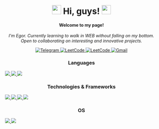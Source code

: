 <h1 align=center><img src='https://github-production-user-asset-6210df.s3.amazonaws.com/24524555/238178097-766d336d-b87d-44ba-807c-c51de2bc6b4d.gif' style="width: 30px"> Hi, guys! <img src='https://github-production-user-asset-6210df.s3.amazonaws.com/24524555/238178097-766d336d-b87d-44ba-807c-c51de2bc6b4d.gif' style="width: 30px"></h1>
<h4 align=center>Welcome to my page!</h4>

<p align=center>
  <i align=center>
    I'm Egor.  
    Currently learning to walk in WEB without falling on my bottom.  
    Open to collaborating on interesting and innovative projects.  
  </i>
</p>
<p align=center>
  <a href="https://t.me/alposomn" rel="nofollow">
    <img src="https://camo.githubusercontent.com/0c0e22d1588f6edfb75fe219fa955e29966f3190a9d9e10cacdcaeb30e641334/68747470733a2f2f73756e392d37302e757365726170692e636f6d2f696d70672f385f6c6d6b4b3431382d484742462d355371584a6a49736168706550436f46456c4d434759672f52622d6537596d357943632e6a70673f73697a653d3735783230267175616c6974793d3936267369676e3d316338323930393365613035313632313531373062336432306635646238366326747970653d616c62756d" alt="Telegram" data-canonical-src="https://img.shields.io/badge/Telegram-blue?style=flat-square&amp;logo=telegram" style="max-width: 100%;">
  </a>

  <a href="https://linkedin.com/in/alposomn" rel="nofollow">
    <img src="https://camo.githubusercontent.com/8fdc1cc04c29ee0548aa86f0c3d3ca9b4e1736b51e60dbf94baf4f8aa37f411a/68747470733a2f2f696d672e736869656c64732e696f2f62616467652f4c696e6b6564496e2d626c75653f7374796c653d666c61742d737175617265266c6f676f3d6c696e6b6564696e" alt="LeetCode" data-canonical-src="https://img.shields.io/badge/LinkedIn-blue?style=flat-square&logo=linkedin" style="max-width: 100%;">
  </a>
  
  <a href="https://leetcode.com/alposomn" rel="nofollow">
    <img src="https://camo.githubusercontent.com/727211edcb910fd8430af1c0bfdb79b1236fa62ed70b90372a6c456a312d88a9/68747470733a2f2f696d672e736869656c64732e696f2f62616467652f4c656574436f64652d626c75653f7374796c653d666c61742d737175617265266c6f676f3d4c656574436f6465" alt="LeetCode" data-canonical-src="https://img.shields.io/badge/LeetCode-blue?style=flat-square&amp;logo=LeetCode" style="max-width: 100%;">
  </a>

  <a href="mailto:brovtsinegor@gmail.com" rel="nofollow">
    <img src="https://camo.githubusercontent.com/e4f2d3714645c6770c96d11ec905c9e2352f1072f05938ac3e98457f9c7c0c06/68747470733a2f2f73756e392d32372e757365726170692e636f6d2f696d70672f4b656466575963523655417848657131466c396a4846685064352d686b5641317654777655772f7651494b31674d617951732e6a70673f73697a653d3735783230267175616c6974793d3936267369676e3d336538313162646533303764393035373161313662393065313965623037373226747970653d616c62756d" alt="Gmail" data-canonical-src="https://img.shields.io/badge/Gmail-blue?style=flat-square&amp;logo=Gmail" style="max-width: 100%;">
  </a>
</p>

<h3 align=center>Languages</h3>
<a href="https://github.com/666romeo">
  <img  src="https://camo.githubusercontent.com/ed23111ad729f4e91d14ca6bbf43c2ec38c5d5d363531098e31413496b5ec38c/68747470733a2f2f696d672e736869656c64732e696f2f62616467652f707974686f6e2d626c61636b3f7374796c653d666f722d7468652d6261646765266c6f676f3d707974686f6e" style="max-width: 100%;">
</a>
<a href="https://github.com/666romeo">
  <img  src="https://camo.githubusercontent.com/3c9bdccd2700a71a24bbd669cb72e7523e8d9bfd8c66329af0610fc34217981f/68747470733a2f2f696d672e736869656c64732e696f2f62616467652f6a6176617363726970742d626c61636b3f7374796c653d666f722d7468652d6261646765266c6f676f3d6a617661736372697074" style="max-width: 100%;">
</a>
<a href="https://github.com/666romeo">
  <img  src="https://camo.githubusercontent.com/d6616f90e4662ff4bb665d6c2544f27e93c0267e141cab32ed1a7c9c4c7f50da/68747470733a2f2f696d672e736869656c64732e696f2f62616467652f73716c2d626c61636b3f7374796c653d666f722d7468652d6261646765266c6f676f3d6d7973716c" style="max-width: 100%;">
</a>

<h3 align=center>Technologies & Frameworks</h3>
<a href="https://github.com/666romeo">
  <img  src="https://camo.githubusercontent.com/534f3fcc26173d51f0ce5d926f041a46910b8b9bfb54f50eb32d3c9407938a2a/68747470733a2f2f696d672e736869656c64732e696f2f62616467652f646a616e676f2d626c61636b3f7374796c653d666f722d7468652d6261646765266c6f676f3d646a616e676f" style="max-width: 100%;">
</a>
<a href="https://github.com/666romeo">
  <img  src="https://camo.githubusercontent.com/45a03924a507eac688fecb03583fd7d94dd3372619459ab9cbfde41cf45b229b/68747470733a2f2f696d672e736869656c64732e696f2f62616467652f646f636b65722d626c61636b3f7374796c653d666f722d7468652d6261646765266c6f676f3d646f636b6572" style="max-width: 100%;">
</a>
<a href="https://github.com/666romeo">
  <img  src="https://camo.githubusercontent.com/bdf50d57adbf9d3458fa52c77c8179cc53c9bca0c62bac6f0cb46e7d39b28d92/68747470733a2f2f696d672e736869656c64732e696f2f62616467652f68746d6c352d626c61636b3f7374796c653d666f722d7468652d6261646765266c6f676f3d68746d6c35" style="max-width: 100%;">
</a>
<a href="https://github.com/666romeo">
  <img  src="https://camo.githubusercontent.com/e71246577cf666ebb1ea5bd0dead97ff1508b4d05a8afb97217ea96caae14309/68747470733a2f2f696d672e736869656c64732e696f2f62616467652f637373332d626c61636b3f7374796c653d666f722d7468652d6261646765266c6f676f3d63737333" style="max-width: 100%;">
</a>

<h3 align=center>OS</h3>
<a href="https://github.com/666romeo">
  <img  src="https://camo.githubusercontent.com/7db5976e41b787c96bf18219124761b6f6ab93e8cda559c4b06ce7099ad3513b/68747470733a2f2f696d672e736869656c64732e696f2f62616467652f57696e646f77732d626c61636b3f7374796c653d666f722d7468652d6261646765266c6f676f3d57696e646f7773" style="max-width: 100%;">
</a>
<a href="https://github.com/666romeo">
  <img  src="https://camo.githubusercontent.com/da0ae1bd01201a76a80e87669e92b4f8ba7980ab4048f5d46db8c84d4f143bfd/68747470733a2f2f696d672e736869656c64732e696f2f62616467652f6c696e75782d626c61636b3f7374796c653d666f722d7468652d6261646765266c6f676f3d4c696e7578" style="max-width: 100%;">
</a>
